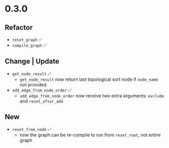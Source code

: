 # 0.3.0

## Refactor
- `reset_graph` ✅
- `compile_graph` ✅

## Change | Update
- `get_node_result` ✅
    - `get_node_result` now return last topological sort node if `node_name` not provided
- `add_edge_from_node_order` ✅ 
    - `add_edge_from_node_order` now receive two extra arguments: `exclude` and `reset_after_add`

## New
- `reset_from_node` ✅
    - now the graph can be re-compile to run from `reset_root`, not entire graph


